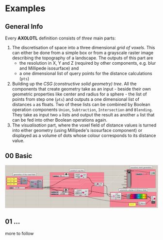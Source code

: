 # Examples

## General Info
Every **AXOLOTL** definition consists of _three_ main parts:

1. The discretisation of space into a three dimensional _grid of voxels_. This can either be done from a simple box or from a grayscale raster image describing the topography of a landscape. The outputs of this part are
   * the resolution in X, Y and Z (required by other components, e.g. blur and Millipede isosurface) and
   * a one dimensional list of query points for the distance calculations (`pts`)
1. Building up the _CSG (constructive solid geometry) tree_. All the components that create geometry take as an input - beside their own geometric properties like center and radius for a sphere - the list of points from step one (`pts`) and outputs a one dimensional list of distances `a` as floats. Two of these lists can be combined by  Boolean operation components `Union`, `Subtraction`, `Intersection` and `Blending`. They take as input two `a` lists and output the result as another `a` list that can be fed into other Boolean operations again.
1. The _visualisation_ part, where the voxel field of distance values is turned into either geometry (using Millipede's isosurface component) or displayed as a volume of dots whose colour corresponds to its distance value.

## 00 Basic
![basic](00_basic.png)

## 01 ...
more to follow
